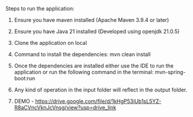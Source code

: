 Steps to run the application:
1. Ensure you have maven installed (Apache Maven 3.9.4 or later)
2. Ensure you have Java 21 installed (Developed using openjdk 21.0.5)
3. Clone the application on local
4. Command to install the dependencies: mvn clean install
5. Once the dependencies are installed either use the IDE to run the application or run the following command in the terminal: mvn-spring-boot:run
6. Any kind of operation in the input folder will reflect in the output folder.

7. DEMO - https://drive.google.com/file/d/1kHgP53iUb1sL5YZ-R8aCVncVknJcVnsg/view?usp=drive_link
